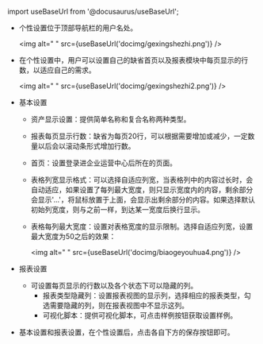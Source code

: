 
import useBaseUrl from '@docusaurus/useBaseUrl';

* 个性设置位于顶部导航栏的用户名处。

  <img alt=" " src={useBaseUrl('docimg/gexingshezhi.png')} />

* 在个性设置中，用户可以设置自己的缺省首页以及报表模块中每页显示的行数，以适应自己的需求。
  
  <img alt=" " src={useBaseUrl('docimg/gexingshezhi2.png')} />

* 基本设置
  * 资产显示设置：提供简单名称和复合名称两种类型。
  * 报表每页显示行数：缺省为每页20行，可以根据需要增加或减少，一定数量以后会以滚动条形式增加行数。
  * 首页：设置登录进企业运营中心后所在的页面。
  * 表格列宽显示格式：可以选择自适应列宽，当表格列中的内容过长时，会自动适应，如果设置了每列最大宽度，则只显示宽度内的内容，剩余部分会显示'...'，将鼠标放置于上面，会显示出剩余部分的内容。如果选择默认初始列宽度，则与之前一样，到达某一宽度后换行显示。
  * 表格每列最大宽度：设置对表格宽度的显示限制。选择自适应列宽，设置最大宽度为50之后的效果：

    <img alt=" " src={useBaseUrl('docimg/biaogeyouhua4.png')} />

* 报表设置
  * 可设置每页显示的行数以及各个状态下可以隐藏的列。
    * 报表类型隐藏列：设置报表视图的显示列，选择相应的报表类型，勾选需要隐藏的列，则在报表视图中不显示这列。
    * 可视化脚本：提供可视化脚本，可点击样例按钮获取设置样例。

* 基本设置和报表设置，在个性设置后，点击各自下方的保存按钮即可。
